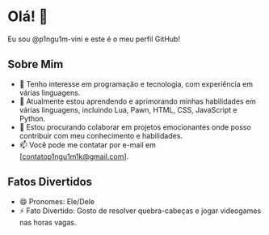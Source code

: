 # Olá! 👋

Eu sou @p1ngu1m-vini e este é o meu perfil GitHub!

## Sobre Mim
- 👀 Tenho interesse em programação e tecnologia, com experiência em várias linguagens.
- 🌱 Atualmente estou aprendendo e aprimorando minhas habilidades em várias linguagens, incluindo Lua, Pawn, HTML, CSS, JavaScript e Python.
- 💞️ Estou procurando colaborar em projetos emocionantes onde posso contribuir com meu conhecimento e habilidades.
- 📫 Você pode me contatar por e-mail em [contatop1ngu1m1k@gmail.com].

## Fatos Divertidos
- 😄 Pronomes: Ele/Dele
- ⚡ Fato Divertido: Gosto de resolver quebra-cabeças e jogar videogames nas horas vagas.

<!-- Sinta-se à vontade para explorar meus repositórios e não hesite em entrar em contato se tiver alguma dúvida ou oportunidade de colaboração interessante! -->
